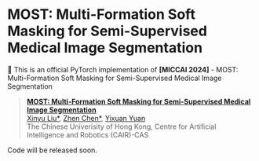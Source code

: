 # MOST: Multi-Formation Soft Masking for Semi-Supervised Medical Image Segmentation

:pushpin: This is an official PyTorch implementation of **[MICCAI 2024]** - MOST: Multi-Formation Soft Masking for Semi-Supervised Medical Image Segmentation

> [**MOST: Multi-Formation Soft Masking for Semi-Supervised Medical Image Segmentation**](https://github.com/CUHK-AIM-Group/MOST-SSL4MIS)<br>
> [Xinyu Liu*](https://xinyuliu-jeffrey.github.io/), [Zhen Chen*](https://franciszchen.github.io/), [Yixuan Yuan](http://www.ee.cuhk.edu.hk/~yxyuan/)<br>The Chinese Univerisity of Hong Kong, Centre for Artificial Intelligence and Robotics (CAIR)-CAS
>

Code will be released soon.
